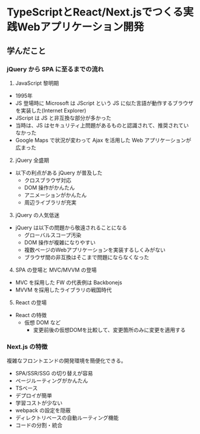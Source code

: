 # TypeScriptとReact/Next.jsでつくる実践Webアプリケーション開発

## 学んだこと

### jQuery から SPA に至るまでの流れ
1. JavaScript 黎明期
  - 1995年
  - JS 登場時に Microsoft は JScript という JS に似た言語が動作するブラウザを実装した(Internet Explorer)
  - JScript は JS と非互換な部分が多かった
  - 当時は、JS はセキュリティ上問題があるものと認識されて、推奨されていなかった
  - Google Maps で状況が変わって Ajax を活用した Web アプリケーションが広まった
2. jQuery 全盛期
  - 以下の利点がある jQuery が普及した
    - クロスブラウザ対応
    - DOM 操作がかんたん
    - アニメーションがかんたん
    - 周辺ライブラリが充実
3. jQuery の人気低迷
  - jQuery は以下の問題から敬遠されることになる
    - グローバルスコープ汚染
    - DOM 操作が複雑になりやすい
    - 複数ページのWebアプリケーションを実装するしくみがない
    - ブラウザ間の非互換はそこまで問題にならなくなった
4. SPA の登場と MVC/MVVM の登場
  - MVC を採用した FW の代表例は Backbonejs
  - MVVM を採用したライブラリの戦国時代
5. React の登場
  - React の特徴
    - 仮想 DOM など
      - 変更前後の仮想DOMを比較して、変更箇所のみに変更を適用する

### Next.js の特徴

複雑なフロントエンドの開発環境を簡便化できる。

- SPA/SSR/SSG の切り替えが容易
- ページルーティングがかんたん
- TSベース
- デプロイが簡単
- 学習コストが少ない
- webpack の設定を隠蔽
- ディレクトリベースの自動ルーティング機能
- コードの分割・統合
